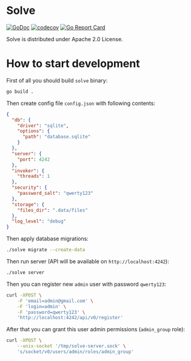 # Solve

[![GoDoc](https://godoc.org/github.com/udovin/solve?status.svg)](https://godoc.org/github.com/udovin/solve)
[![codecov](https://codecov.io/gh/udovin/solve/branch/master/graph/badge.svg)](https://codecov.io/gh/udovin/solve)
[![Go Report Card](https://goreportcard.com/badge/github.com/udovin/solve)](https://goreportcard.com/report/github.com/udovin/solve)

Solve is distributed under Apache 2.0 License.

# How to start development

First of all you should build `solve` binary:

```bash
go build .
```

Then create config file `config.json` with following contents:

```json
{
  "db": {
    "driver": "sqlite",
    "options": {
      "path": "database.sqlite"
    }
  },
  "server": {
    "port": 4242
  },
  "invoker": {
    "threads": 1
  },
  "security": {
    "password_salt": "qwerty123"
  },
  "storage": {
    "files_dir": ".data/files"
  },
  "log_level": "debug"
}
```

Then apply database migrations:

```bash
./solve migrate --create-data
```

Then run server (API will be available on `http://localhost:4242`):

```bash
./solve server
```

Then you can register new `admin` user with password `qwerty123`:

```bash
curl -XPOST \
    -F 'email=admin@gmail.com' \
    -F 'login=admin' \
    -F 'password=qwerty123' \
    'http://localhost:4242/api/v0/register'
```

After that you can grant this user admin permissions (`admin_group` role):

```bash
curl -XPOST \
    --unix-socket '/tmp/solve-server.sock' \
    's/socket/v0/users/admin/roles/admin_group'
```
